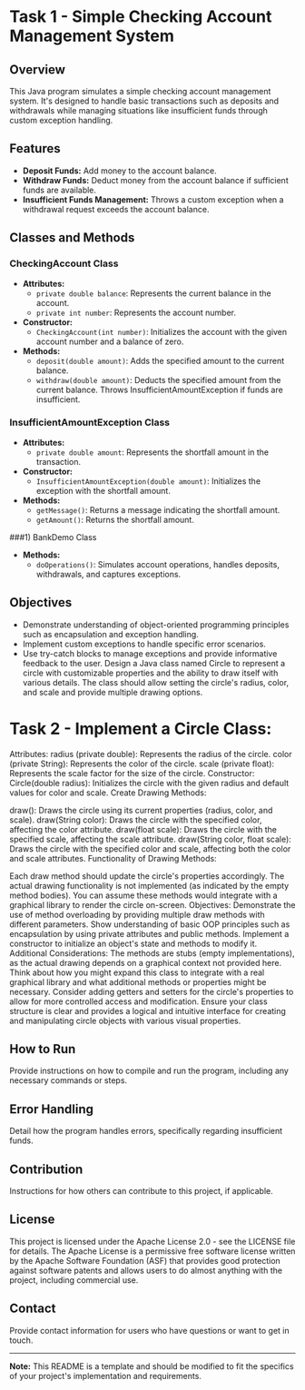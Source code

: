 # Task 1 -  Simple Checking Account Management System

## Overview
This Java program simulates a simple checking account management system. It's designed to handle basic transactions such as deposits and withdrawals while managing situations like insufficient funds through custom exception handling.

## Features
- **Deposit Funds:** Add money to the account balance.
- **Withdraw Funds:** Deduct money from the account balance if sufficient funds are available.
- **Insufficient Funds Management:** Throws a custom exception when a withdrawal request exceeds the account balance.

## Classes and Methods

### CheckingAccount Class
- **Attributes:**
  - `private double balance`: Represents the current balance in the account.
  - `private int number`: Represents the account number.
- **Constructor:**
  - `CheckingAccount(int number)`: Initializes the account with the given account number and a balance of zero.
- **Methods:**
  - `deposit(double amount)`: Adds the specified amount to the current balance.
  - `withdraw(double amount)`: Deducts the specified amount from the current balance. Throws InsufficientAmountException if funds are insufficient.

### InsufficientAmountException Class
- **Attributes:**
  - `private double amount`: Represents the shortfall amount in the transaction.
- **Constructor:**
  - `InsufficientAmountException(double amount)`: Initializes the exception with the shortfall amount.
- **Methods:**
  - `getMessage()`: Returns a message indicating the shortfall amount.
  - `getAmount()`: Returns the shortfall amount.

###1) BankDemo Class
- **Methods:**
  - `doOperations()`: Simulates account operations, handles deposits, withdrawals, and captures exceptions.

## Objectives
- Demonstrate understanding of object-oriented programming principles such as encapsulation and exception handling.
- Implement custom exceptions to handle specific error scenarios.
- Use try-catch blocks to manage exceptions and provide informative feedback to the user.
Design a Java class named Circle to represent a circle with customizable properties and the ability to draw itself with various details. The class should allow setting the circle's radius, color, and scale and provide multiple drawing options.

# Task 2 -  Implement a Circle Class:

Attributes:
radius (private double): Represents the radius of the circle.
color (private String): Represents the color of the circle.
scale (private float): Represents the scale factor for the size of the circle.
Constructor:
Circle(double radius): Initializes the circle with the given radius and default values for color and scale.
Create Drawing Methods:

draw(): Draws the circle using its current properties (radius, color, and scale).
draw(String color): Draws the circle with the specified color, affecting the color attribute.
draw(float scale): Draws the circle with the specified scale, affecting the scale attribute.
draw(String color, float scale): Draws the circle with the specified color and scale, affecting both the color and scale attributes.
Functionality of Drawing Methods:

Each draw method should update the circle's properties accordingly.
The actual drawing functionality is not implemented (as indicated by the empty method bodies). You can assume these methods would integrate with a graphical library to render the circle on-screen.
Objectives:
Demonstrate the use of method overloading by providing multiple draw methods with different parameters.
Show understanding of basic OOP principles such as encapsulation by using private attributes and public methods.
Implement a constructor to initialize an object's state and methods to modify it.
Additional Considerations:
The methods are stubs (empty implementations), as the actual drawing depends on a graphical context not provided here.
Think about how you might expand this class to integrate with a real graphical library and what additional methods or properties might be necessary.
Consider adding getters and setters for the circle's properties to allow for more controlled access and modification.
Ensure your class structure is clear and provides a logical and intuitive interface for creating and manipulating circle objects with various visual properties.
## How to Run
Provide instructions on how to compile and run the program, including any necessary commands or steps.

## Error Handling
Detail how the program handles errors, specifically regarding insufficient funds.

## Contribution
Instructions for how others can contribute to this project, if applicable.

## License
This project is licensed under the Apache License 2.0 - see the LICENSE file for details. The Apache License is a permissive free software license written by the Apache Software Foundation (ASF) that provides good protection against software patents and allows users to do almost anything with the project, including commercial use.

## Contact
Provide contact information for users who have questions or want to get in touch.

---

**Note:** This README is a template and should be modified to fit the specifics of your project's implementation and requirements.
